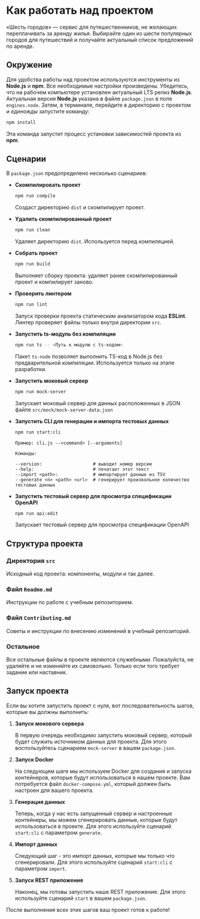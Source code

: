 # Как работать над проектом

«Шесть городов» — сервис для путешественников, не желающих переплачивать за аренду жилья. Выбирайте один из шести популярных городов для путешествий и получайте актуальный список предложений по аренде.

## Окружение

Для удобства работы над проектом используются инструменты из **Node.js** и **npm**. Все необходимые настройки произведены. Убедитесь, что на рабочем компьютере установлен актуальный LTS релиз **Node.js**. Актуальная версия **Node.js** указана в файле `package.json` в поле `engines.node`. Затем, в терминале, перейдите в директорию с проектом и _единожды_ запустите команду:

```bash
npm install
```

Эта команда запустит процесс установки зависимостей проекта из **npm**.

## Сценарии

В `package.json` предопределено несколько сценариев:

- **Скомпилировать проект**

  ```bash
  npm run compile
  ```

  Создаст директорию `dist` и скомпилирует проект.

- **Удалить скомпилированный проект**

  ```bash
  npm run clean
  ```

  Удаляет директорию `dist`. Используется перед компиляцией.

- **Собрать проект**

  ```bash
  npm run build
  ```

  Выполняет сборку проекта: удаляет ранее скомпилированный проект и компилирует заново.

- **Проверить линтером**

  ```bash
  npm run lint
  ```

  Запуск проверки проекта статическим анализатором кода **ESLint**. Линтер проверяет файлы только внутри директории `src`.

- **Запустить ts-модуль без компиляции**

  ```bash
  npm run ts -- <Путь к модулю с ts-кодом>
  ```

  Пакет `ts-node` позволяет выполнить TS-код в Node.js без предварительной компиляции. Используется только на этапе разработки.

- **Запустить моковый сервер**

  ```bash
  npm run mock-server
  ```

  Запускает моковый сервер для данных расположенных в JSON файле `src/mock/mock-server-data.json`

- **Запустить CLI для генерации и импорта тестовых данных**

  ```bash
  npm run start:cli
  ```

  ```
  Пример: cli.js --<command> [--arguments]

  Команды:

  --version:                   # выводит номер версии
  --help:                      # печатает этот текст
  --import <path>:             # импортирует данные из TSV
  --generate <n> <path> <url>  # генерирует произвольное количество тестовых данных
  ```

- **Запустить тестовый сервер для просмотра спецификации OpenAPI**

  ```bash
  npm run api:edit
  ```

  Запускает тестовый сервер для просмотра спецификации OpenAPI

## Структура проекта

### Директория `src`

Исходный код проекта: компоненты, модули и так далее.

### Файл `Readme.md`

Инструкции по работе с учебным репозиторием.

### Файл `Contributing.md`

Советы и инструкции по внесению изменений в учебный репозиторий.

### Остальное

Все остальные файлы в проекте являются служебными. Пожалуйста, не удаляйте и не изменяйте их самовольно. Только если того требует задание или наставник.

## Запуск проекта

Если вы хотите запустить проект с нуля, вот последовательность шагов, которые вы должны выполнить:

1. **Запуск мокового сервера**

   В первую очередь необходимо запустить моковый сервер, который будет служить источником данных для проекта. Для этого воспользуйтесь сценарием `mock-server` в вашем `package.json`.

2. **Запуск Docker**

   На следующем шаге мы используем Docker для создания и запуска контейнеров, которые будут использоваться в нашем проекте. Вам потребуется файл `docker-compose.yml`, который должен быть настроен для вашего проекта.

3. **Генерация данных**

   Теперь, когда у нас есть запущенный сервер и настроенные контейнеры, мы можем сгенерировать данные, которые будут использоваться в проекте. Для этого используйте сценарий `start:cli` с параметром `generate`.

4. **Импорт данных**

   Следующий шаг - это импорт данных, которые мы только что сгенерировали. Для этого используйте сценарий `start:cli` с параметром `import`.

5. **Запуск REST приложения**

   Наконец, мы готовы запустить наше REST приложение. Для этого используйте сценарий `start` в вашем `package.json`.

После выполнения всех этих шагов ваш проект готов к работе!

